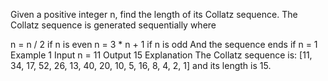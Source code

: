 Given a positive integer n, find the length of its Collatz sequence. The Collatz sequence is generated sequentially where

n = n / 2 if n is even
n = 3 * n + 1 if n is odd
And the sequence ends if n = 1
Example 1
Input
n = 11
Output
15
Explanation
The Collatz sequence is: [11, 34, 17, 52, 26, 13, 40, 20, 10, 5, 16, 8, 4, 2, 1] and its length is 15.
